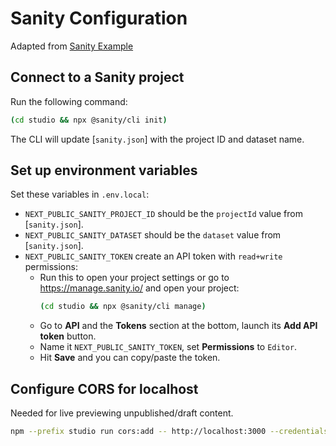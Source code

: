 # Sanity Configuration

Adapted from [Sanity Example](https://github.com/vercel/next.js/tree/canary/examples/cms-sanity)

## Connect to a Sanity project

Run the following command:

```bash
(cd studio && npx @sanity/cli init)
```

The CLI will update [`sanity.json`] with the project ID and dataset name.

## Set up environment variables

Set these variables in `.env.local`:

- `NEXT_PUBLIC_SANITY_PROJECT_ID` should be the `projectId` value from [`sanity.json`].
- `NEXT_PUBLIC_SANITY_DATASET` should be the `dataset` value from [`sanity.json`].
- `NEXT_PUBLIC_SANITY_TOKEN` create an API token with `read+write` permissions:
  - Run this to open your project settings or go to https://manage.sanity.io/ and open your project:
    ```bash
    (cd studio && npx @sanity/cli manage)
    ```
  - Go to **API** and the **Tokens** section at the bottom, launch its **Add API token** button.
  - Name it `NEXT_PUBLIC_SANITY_TOKEN`, set **Permissions** to `Editor`.
  - Hit **Save** and you can copy/paste the token.

## Configure CORS for localhost

Needed for live previewing unpublished/draft content.

```bash
npm --prefix studio run cors:add -- http://localhost:3000 --credentials
```
